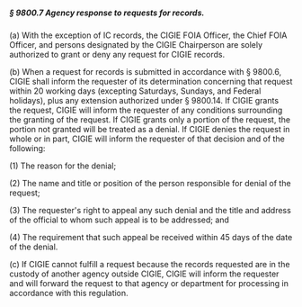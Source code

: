 ##### § 9800.7 Agency response to requests for records. #####

(a) With the exception of IC records, the CIGIE FOIA Officer, the Chief FOIA Officer, and persons designated by the CIGIE Chairperson are solely authorized to grant or deny any request for CIGIE records.

(b) When a request for records is submitted in accordance with § 9800.6, CIGIE shall inform the requester of its determination concerning that request within 20 working days (excepting Saturdays, Sundays, and Federal holidays), plus any extension authorized under § 9800.14. If CIGIE grants the request, CIGIE will inform the requester of any conditions surrounding the granting of the request. If CIGIE grants only a portion of the request, the portion not granted will be treated as a denial. If CIGIE denies the request in whole or in part, CIGIE will inform the requester of that decision and of the following:

(1) The reason for the denial;

(2) The name and title or position of the person responsible for denial of the request;

(3) The requester's right to appeal any such denial and the title and address of the official to whom such appeal is to be addressed; and

(4) The requirement that such appeal be received within 45 days of the date of the denial.

(c) If CIGIE cannot fulfill a request because the records requested are in the custody of another agency outside CIGIE, CIGIE will inform the requester and will forward the request to that agency or department for processing in accordance with this regulation.